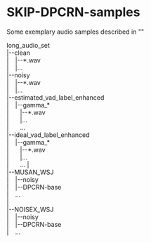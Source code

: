 # SKIP-DPCRN-samples
Some exemplary audio samples described in ""

long_audio_set\
|--clean\
|  &ensp; |--\*.wav\
|  &ensp; |...\
|--noisy\
|  &ensp; |--\*.wav\
|  &ensp; |...\
|--estimated_vad_label_enhanced\
|  &ensp; |--gamma_\*\
|  &ensp; &ensp; |--\*.wav\
|  &ensp; &ensp; |...\
|  &ensp; &ensp;  ...\
|--ideal_vad_label_enhanced\
|  &ensp; |--gamma_\*\
|  &ensp; &ensp; |--\*.wav\
|  &ensp; &ensp; |...\
|  &ensp; &ensp;  ...
|\
|--MUSAN_WSJ\
|  &ensp; |--noisy\
|  &ensp; |--DPCRN-base\
|  &ensp; ...\
|\
|--NOISEX_WSJ\
|  &ensp; |--noisy\
|  &ensp; |--DPCRN-base\
|  &ensp; ...
